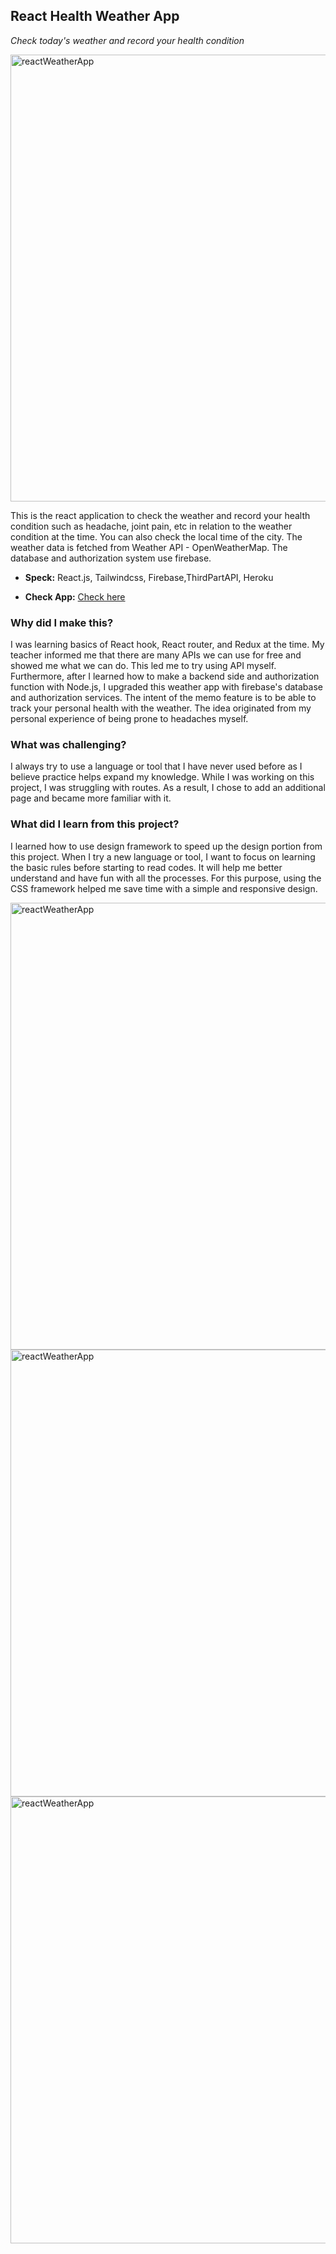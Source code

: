 ## React Health Weather App

*Check today's weather and record your health condition*   

 <img width="715" alt="reactWeatherApp" src="https://user-images.githubusercontent.com/58070973/165808977-5b534eb0-5ead-4fed-aff1-4f29512493f7.png">

This is the react application to check the weather and record your health condition such as headache, joint pain, etc in relation to the weather condition at the time. You can also check the local time of the city. The weather data is fetched from Weather API - OpenWeatherMap. The database and authorization system use firebase. 

  - **Speck:** React.js, Tailwindcss, Firebase,ThirdPartAPI, Heroku
  
  - **Check App:** [Check here](https://afternoon-ravine-59477.herokuapp.com/)
  

### Why did I make this?

I was learning basics of React hook, React router, and Redux at the time. My teacher informed me that there are many APIs we can use for free and showed me what we can do. This led me to try using API myself. Furthermore, after I learned how to make a backend side and authorization function with Node.js, I upgraded this weather app with firebase's database and authorization services. The intent of the memo feature is to be able to track your personal health with the weather. The idea originated from my personal experience of being prone to headaches myself.

### What was challenging?

I always try to use a language or tool that I have never used before as I believe practice helps expand my knowledge. While I was working on this project, I was struggling with routes. As a result, I chose to add an additional page and became more familiar with it.

### What did I learn from this project?

I learned how to use design framework to speed up the design portion from this project. When I try a new language or tool, I want to focus on learning the basic rules before starting to read codes. It will help me better understand and have fun with all the processes. For this purpose, using the CSS framework helped me save time with a simple and responsive design.


<img width="715" alt="reactWeatherApp" src="https://user-images.githubusercontent.com/58070973/165808985-c9e27481-8eff-488e-9124-5b2e73567869.png">
<img width="715" alt="reactWeatherApp" src="https://user-images.githubusercontent.com/58070973/165809132-192fe604-ab6b-41b4-92ee-25262430660d.png">
<img width="715" alt="reactWeatherApp" src="https://user-images.githubusercontent.com/58070973/165809139-45e89cc8-c048-40b4-9c76-0cfaeefd5e36.png">


